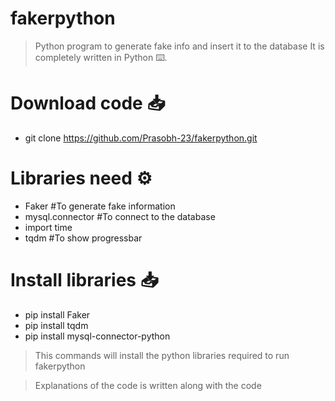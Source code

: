 # fakerpython


>Python program to generate fake info and insert it to the database
It is completely written in Python ⌨️.

# Download code 📥

* git clone https://github.com/Prasobh-23/fakerpython.git


# Libraries need ⚙️

* Faker             #To generate fake information
* mysql.connector   #To connect to the database
* import time             
* tqdm              #To show progressbar
  
# Install libraries 📥

* pip install Faker
* pip install tqdm
* pip install mysql-connector-python

>This commands will install the python libraries required to run fakerpython

>Explanations of the code is written along with the code
